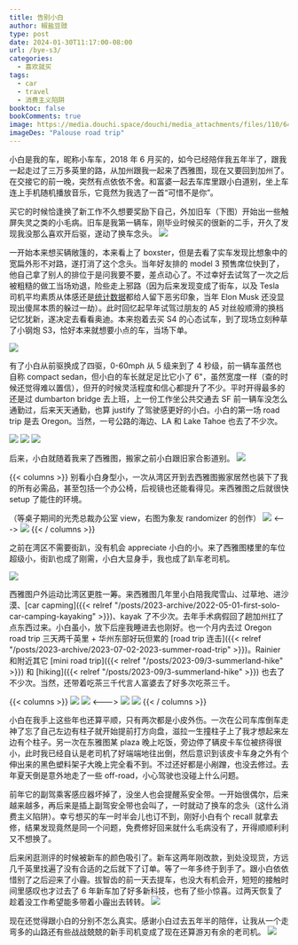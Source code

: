 ```yaml
---
title: 告别小白
author: 椒盐豆豉
type: post
date: 2024-01-30T11:17:00-08:00
url: /bye-s3/
categories:
  - 喜欢就买
tags:
  - car
  - travel
  - 消费主义陷阱
booktoc: false
bookComments: true
image: https://media.douchi.space/douchi/media_attachments/files/110/648/105/053/431/067/original/66393d5e17d07c78.png
imageDes: "Palouse road trip"
---
```


小白是我的车，昵称小车车，2018 年 6 月买的，如今已经陪伴我五年半了，跟我一起走过了三万多英里的路，从加州跟我一起来了西雅图，现在又要回到加州了。在交接它的前一晚，突然有点依依不舍。和富婆一起去车库里跟小白道别，坐上车连上手机随机播放音乐，它竟然为我选了一首“可惜不是你”。

<!--more-->

买它的时候恰逢换了新工作不久想要奖励下自己，外加旧车（下图）开始出一些触屏失灵之类的小毛病。旧车是我第一辆车，刚毕业时候买的很新的二手，开久了发现我没那么喜欢开后驱，遂动了换车念头。
![](https://media.douchi.space/douchi/media_attachments/files/111/837/984/968/374/131/original/82fa52945ea1cbc9.jpg)

一开始本来想买辆敞篷的，本来看上了 boxster，但是去看了实车发现比想象中的宽扁外形不对路，遂打消了这个念头。当年好友排的 model 3 预售席位快到了，他自己拿了别人的排位于是问我要不要，差点动心了。不过幸好去试驾了一次之后被粗糙的做工当场劝退，险些走上邪路（因为后来发现变成了街车，以及 Tesla 司机平均素质从体感还是[统计数据](https://t.me/mtfront/2980)都给人留下恶劣印象，当年 Elon Musk 还没显现出傻屌本质的躲过一劫）。此时回忆起早年试驾过朋友的 A5 对丝般顺滑的换档记忆犹新，遂决定去看看奥迪。本来抱着去买 S4 的心态试车，到了现场立刻种草了小钢炮 S3，恰好本来就想要小点的车，当场下单。

![](https://media.douchi.space/douchi/media_attachments/files/111/838/030/349/527/859/original/f1f56c772e382db2.png)

有了小白从前驱换成了四驱，0-60mph 从 5 级来到了 4 秒级，前一辆车虽然也自称 compact sedan，但小白的车长就足足比它小了 6"，虽然宽度一样（查的时候还觉得难以置信），但开的时候灵活程度和信心都提升了不少。平时开得最多的还是过 dumbarton bridge 去上班，上一份工作坐公共交通去 SF 前一辆车没怎么通勤过，后来天天通勤，也算 justify 了驾驶感更好的小白。小白的第一场 road trip 是去 Oregon。当然，一号公路的海边、LA 和 Lake Tahoe 也去了不少次。

![](https://media.douchi.space/douchi/media_attachments/files/111/838/055/876/126/458/original/a0cf584334228c40.png)
![](https://media.douchi.space/douchi/media_attachments/files/111/838/058/710/027/742/original/e5a5c0008fe0690f.png)
![](https://media.douchi.space/douchi/media_attachments/files/111/840/617/521/484/222/original/1d935e5f3f116e9e.png)

后来，小白就随着我来了西雅图，搬家之前小白跟旧家合影道别。
![](https://media.douchi.space/douchi/media_attachments/files/111/840/684/817/093/080/original/d63b5f3f693f0c9b.png)

{{< columns >}}
别看小白身型小，一次从湾区开到去西雅图搬家居然也装下了我的所有必需品，甚至包括一个办公椅，后视镜也还能看得见。来西雅图之后就很快 setup 了能住的环境。

（等桌子期间的光秃总裁办公室 view，右图为象友 randomizer 的创作）
![](https://media.douchi.space/douchi/media_attachments/files/111/846/452/383/878/910/original/6d4a9bd666c02aba.png)
<--->
![](https://media.douchi.space/douchi/media_attachments/files/107/363/338/119/275/273/original/30fcc7f51597bd53.png)
{{< / columns >}}

之前在湾区不需要街趴，没有机会 appreciate 小白的小。来了西雅图楼里的车位超级小，街趴也成了刚需，小白大显身手，我也成了趴车老司机。

![](https://media.douchi.space/douchi/media_attachments/files/109/248/550/139/351/301/original/1c2bc76c71a5bf71.png)

西雅图户外运动比湾区更胜一筹。来西雅图几年里小白陪我爬雪山、过草地、进沙漠、[car capming]({{< relref "/posts/2023-archive/2022-05-01-first-solo-car-camping-kayaking" >}})、kayak 了不少次。去年手术病假回了趟加州扛了点东西过来。小白虽小，放下后座我睡进去也刚好。也一个月内去过 Oregon road trip 三天两千英里 + 华州东部好玩但累的 [road trip 连击]({{< relref "/posts/2023-archive/2023-07-02-2023-summer-road-trip" >}})。Rainier 和附近其它 [mini road trip]({{< relref "/posts/2023-09/3-summerland-hike" >}}) 和 [hiking]({{< relref "/posts/2023-09/3-summerland-hike" >}}) 也去了不少次。当然，还带着吃茶三千代言人富婆去了好多次吃茶三千。

{{< columns >}}
![](https://media.douchi.space/douchi/media_attachments/files/109/760/474/515/896/434/original/02df00d6eeaee494.jpeg)
![](https://media.douchi.space/douchi/media_attachments/files/110/648/105/053/431/067/original/66393d5e17d07c78.png)
<--->
![](https://media.douchi.space/douchi/media_attachments/files/111/840/706/106/001/084/original/a43f8fb7ae1970a6.jpg)
![](https://douchi.sfo3.digitaloceanspaces.com/blog-scw/2022/05/20220430_143942_2-1024x768.jpeg)
{{< / columns >}}

小白在我手上这些年也还算平顺，只有两次都是小皮外伤。一次在公司车库倒车走神了忘了自己左边有柱子就开始提前打方向盘，滋拉一生撞柱子上了我才想起来左边有个柱子。另一次在东雅图某 plaza 晚上吃饭，旁边停了辆皮卡车位被挤得很小，此时我已经自认是老司机了好端端地往出倒，然后意识到该皮卡车身之外有个伸出来的黑色塑料架子大晚上完全看不到。不过还好都是小剐蹭，也没去修过。去年夏天倒是意外地走了一些 off-road，小心驾驶也没碰上什么问题。

前年它的副驾乘客感应器坏掉了，没坐人也会提醒系安全带。一开始很偶尔，后来越来越多，再后来是插上副驾安全带也会叫了，一时就动了换车的念头（这什么消费主义陷阱）。幸亏想买的车一时半会儿也订不到，刚好小白有个 recall 就拿去修，结果发现竟然是同一个问题，免费修好回来就什么毛病没有了，开得顺顺利利又不想换了。

后来闲逛测评的时候被新车的颜色吸引了。新车这两年刚改款，到处没现货，方远几千英里找遍了没有合适的之后就下了订单。等了一年多终于到手了。跟小白依依惜别了之后迎来了小霾。拔智齿的前一天去提车，也没大有机会开，短短的接触时间里感叹也才过去了 6 年新车加了好多新科技，也有了些小惊喜。过两天恢复了趁着没工作希望能多带着小霾出去转转。
![](https://media.douchi.space/douchi/media_attachments/files/111/843/320/287/477/707/original/5b297f716a420991.jpg)

现在还觉得跟小白的分别不怎么真实。感谢小白过去五年半的陪伴，让我从一个走弯多的山路还有些战战兢兢的新手司机变成了现在还算游刃有余的老司机。
![](https://media.douchi.space/douchi/media_attachments/files/111/846/401/726/905/318/original/6230648225926942.jpg)